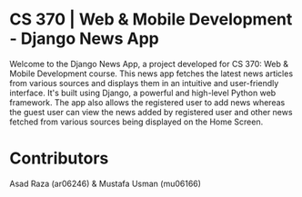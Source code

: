 # CS 370 | Web & Mobile Development - Django News App

Welcome to the Django News App, a project developed for CS 370: Web & Mobile Development course. This news app fetches the latest news articles from various sources and displays them in an intuitive and user-friendly interface. It's built using Django, a powerful and high-level Python web framework. The app also allows the registered user to add news whereas the guest user can view the news added by registered user and other news fetched from various sources being displayed on the Home Screen.

# Contributors

Asad Raza (ar06246) & Mustafa Usman (mu06166)
